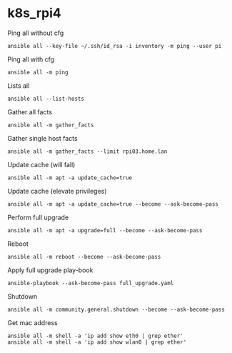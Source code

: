 # k8s_rpi4

Ping all without cfg

```
ansible all --key-file ~/.ssh/id_rsa -i inventory -m ping --user pi
```

Ping all with cfg

```
ansible all -m ping
```

Lists all

```
ansible all --list-hosts
```

Gather all facts

```
ansible all -m gather_facts
```

Gather single host facts
```
ansible all -m gather_facts --limit rpi03.home.lan
```

Update cache (will fail)
```
ansible all -m apt -a update_cache=true
```

Update cache (elevate privileges)
```
ansible all -m apt -a update_cache=true --become --ask-become-pass
```

Perform full upgrade
```
ansible all -m apt -a upgrade=full --become --ask-become-pass
```
Reboot
```
ansible all -m reboot --become --ask-become-pass
```

Apply full upgrade play-book
```
ansible-playbook --ask-become-pass full_upgrade.yaml
```

Shutdown
```
ansible all -m community.general.shutdown --become --ask-become-pass
```

Get mac address
```
ansible all -m shell -a 'ip add show eth0 | grep ether'
ansible all -m shell -a 'ip add show wlan0 | grep ether'
```
